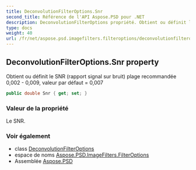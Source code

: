 ```yaml
---
title: DeconvolutionFilterOptions.Snr
second_title: Référence de l'API Aspose.PSD pour .NET
description: DeconvolutionFilterOptions propriété. Obtient ou définit le SNR rapport signal sur bruit plage recommandée 0002  0009 valeur par défaut  0007
type: docs
weight: 40
url: /fr/net/aspose.psd.imagefilters.filteroptions/deconvolutionfilteroptions/snr/
---
```

## DeconvolutionFilterOptions.Snr property

Obtient ou définit le SNR (rapport signal sur bruit) plage recommandée 0,002 - 0,009, valeur par défaut = 0,007

```csharp
public double Snr { get; set; }
```

### Valeur de la propriété

Le SNR.

### Voir également

* class [DeconvolutionFilterOptions](../)
* espace de noms [Aspose.PSD.ImageFilters.FilterOptions](../../deconvolutionfilteroptions/)
* Assemblée [Aspose.PSD](../../../)


